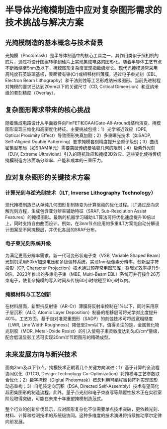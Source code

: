 # 半导体光掩模制造中应对复杂图形需求的技术挑战与解决方案

## 光掩模制造的基本概念与技术背景

光掩模（Photomask）是半导体制造中的核心工具之一，其作用类似于照相机的底片，通过将设计图案转移到硅片上实现集成电路的图形化。随着半导体工艺节点不断微缩至5nm及以下，掩模图形复杂度呈现指数级增长。现代光掩模通常采用高纯度石英玻璃基板，表面镀有铬(Cr)或相移材料薄膜，通过电子束光刻（EBL, Electron Beam Lithography）和干法刻蚀等工艺形成纳米级图形。当前先进制程对掩模的要求已达到20nm以下的关键尺寸（CD, Critical Dimension）和亚纳米级的套刻精度（Overlay）。

## 复杂图形需求带来的核心挑战

随着集成电路设计从平面器件向FinFET和GAA(Gate-All-Around)结构演变，掩模图形呈现三维化和高密度化特征。主要挑战包括：1）光学邻近效应（OPE, Optical Proximity Effect）导致图形失真加剧；2）多重曝光技术（如SADP, Self-Aligned Double Patterning）要求掩模套刻精度提升至原子级别；3）曲线密集型布局（如SRAM单元）需要突破传统曼哈顿几何的限制；4）极紫外光刻（EUV, Extreme Ultraviolet）引入的随机效应和掩模3D效应。这些变化使得传统掩模制造方法面临分辨率、产能和成本的三重压力。

## 应对复杂图形的关键技术方案

### 计算光刻与逆光刻技术（ILT, Inverse Lithography Technology）

现代掩模制造已从单纯几何图形复制转变为计算驱动的优化过程。ILT通过反向求解光刻方程，生成包含亚分辨率辅助特征（SRAF, Sub-Resolution Assist Features）的掩模图形。最新的机器学习辅助ILT算法可将优化速度提升10倍以上，同时支持自由曲面设计。例如，在3nm节点应用的多重ILT方案能自动分解设计图案至不同掩模层，并优化各层的SRAF分布。

### 电子束光刻系统升级

为满足更高分辨率需求，新一代可变形状电子束（VSB, Variable Shaped Beam）光刻机采用50kV加速电压和多级偏转系统，实现1nm级像素分辨率。创新型字符投影（CP, Character Projection）技术通过预存常用图形库，将曝光效率提升5-8倍。2023年推出的多束电子束（MBE, Multi-Beam EBL）系统可并行操作26万束电子，使复杂掩模的写入时间从传统60小时缩短至10小时以内。

### 掩模材料与工艺创新

在材料层面，新型抗反射铬（AR-Cr）薄膜将反射率控制在1%以下，同时采用原子层沉积（ALD, Atomic Layer Deposition）制备的相移层可将光学对比度提升40%。工艺方面，基于自对准双重图形（SADP）的刻蚀技术可将线宽粗糙度（LWR, Line Width Roughness）降低至2nm以下。值得关注的是，金属氧化物光刻胶（MOR, Metal-Oxide Resist）的引入使电子束灵敏度达到5μC/cm²量级，配合低温显影工艺可实现20nm半节距图形的精确成型。

## 未来发展方向与新兴技术

面向2nm及以下节点，掩模技术正朝着几个关键方向演进：1）基于计算的全流程协同优化（DTCO, Design-Technology Co-Optimization）将掩模与工艺参数联合优化；2）数字掩模（Digital Photomask）概念利用可编程微镜阵列实现图形动态重构；3）自组装定向沉积（DSA, Directed Self-Assembly）技术有望简化超密集图形的制造流程。此外，量子点光刻和电子束直写等颠覆性技术正在实验室阶段取得突破，可能在未来十年重塑掩模制造范式。

整个行业的创新步伐显示，应对图形复杂化不仅需要单点技术突破，更依赖光刻、材料、计算和检测技术的系统级协同。这种多维度的技术演进将持续推动摩尔定律向前发展。